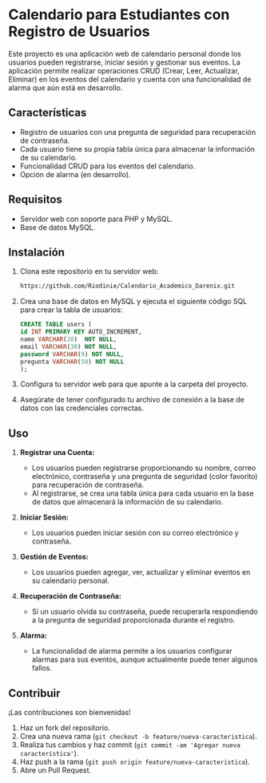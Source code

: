 # Calendario para Estudiantes con Registro de Usuarios

Este proyecto es una aplicación web de calendario personal donde los usuarios pueden registrarse, iniciar sesión y gestionar sus eventos. 
La aplicación permite realizar operaciones CRUD (Crear, Leer, Actualizar, Eliminar) en los eventos del calendario y cuenta con una funcionalidad 
de alarma que aún está en desarrollo.

## Características

- Registro de usuarios con una pregunta de seguridad para recuperación de contraseña.
- Cada usuario tiene su propia tabla única para almacenar la información de su calendario.
- Funcionalidad CRUD para los eventos del calendario.
- Opción de alarma (en desarrollo).

## Requisitos

- Servidor web con soporte para PHP y MySQL.
- Base de datos MySQL.

## Instalación

1. Clona este repositorio en tu servidor web:

    ```bash
    https://github.com/Riodinie/Calendario_Academico_Darenix.git
    ```

2. Crea una base de datos en MySQL y ejecuta el siguiente código SQL para crear la tabla de usuarios:

    ```sql
    CREATE TABLE users (
    id INT PRIMARY KEY AUTO_INCREMENT,
    name VARCHAR(20)  NOT NULL,
    email VARCHAR(30) NOT NULL,
    password VARCHAR(9) NOT NULL,
    pregunta VARCHAR(50) NOT NULL
    );
    ```

3. Configura tu servidor web para que apunte a la carpeta del proyecto.

4. Asegúrate de tener configurado tu archivo de conexión a la base de datos con las credenciales correctas.

## Uso

1. **Registrar una Cuenta:**
   - Los usuarios pueden registrarse proporcionando su nombre, correo electrónico, contraseña y una pregunta de seguridad (color favorito) para recuperación de contraseña.
   - Al registrarse, se crea una tabla única para cada usuario en la base de datos que almacenará la información de su calendario.

2. **Iniciar Sesión:**
   - Los usuarios pueden iniciar sesión con su correo electrónico y contraseña.

3. **Gestión de Eventos:**
   - Los usuarios pueden agregar, ver, actualizar y eliminar eventos en su calendario personal.

4. **Recuperación de Contraseña:**
   - Si un usuario olvida su contraseña, puede recuperarla respondiendo a la pregunta de seguridad proporcionada durante el registro.

5. **Alarma:**
   - La funcionalidad de alarma permite a los usuarios configurar alarmas para sus eventos, aunque actualmente puede tener algunos fallos.

## Contribuir

¡Las contribuciones son bienvenidas!

1. Haz un fork del repositorio.
2. Crea una nueva rama (`git checkout -b feature/nueva-caracteristica`).
3. Realiza tus cambios y haz commit (`git commit -am 'Agregar nueva característica'`).
4. Haz push a la rama (`git push origin feature/nueva-caracteristica`).
5. Abre un Pull Request.

